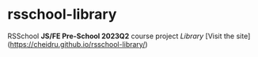 # rsschool-library
RSSchool **JS/FE Pre-School 2023Q2** course project *Library*
[Visit the site] (https://cheidru.github.io/rsschool-library/)
